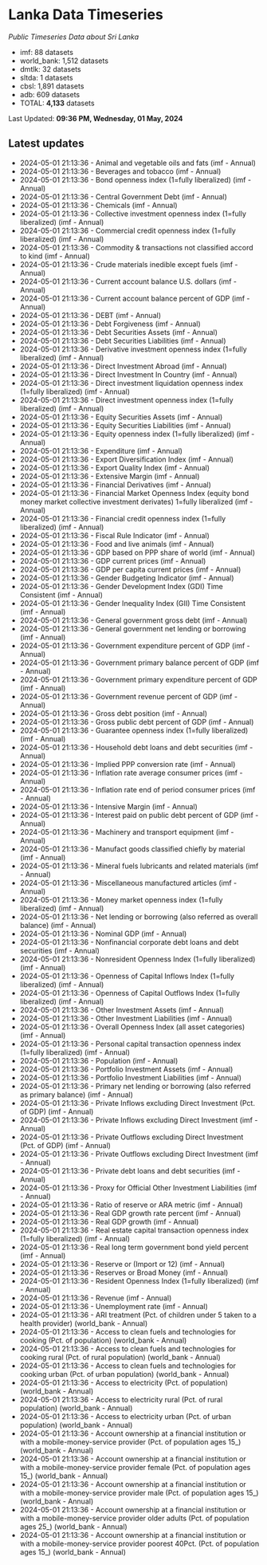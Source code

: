 # Lanka Data Timeseries
*Public Timeseries Data about Sri Lanka*

* imf: 88 datasets
* world_bank: 1,512 datasets
* dmtlk: 32 datasets
* sltda: 1 datasets
* cbsl: 1,891 datasets
* adb: 609 datasets
* TOTAL: **4,133** datasets

Last Updated: **09:36 PM, Wednesday, 01 May, 2024**

## Latest updates

* 2024-05-01 21:13:36 - Animal and vegetable oils and fats (imf - Annual)
* 2024-05-01 21:13:36 - Beverages and tobacco (imf - Annual)
* 2024-05-01 21:13:36 - Bond openness index (1=fully liberalized) (imf - Annual)
* 2024-05-01 21:13:36 - Central Government Debt (imf - Annual)
* 2024-05-01 21:13:36 - Chemicals (imf - Annual)
* 2024-05-01 21:13:36 - Collective investment openness index (1=fully liberalized) (imf - Annual)
* 2024-05-01 21:13:36 - Commercial credit openness index (1=fully liberalized) (imf - Annual)
* 2024-05-01 21:13:36 - Commodity & transactions not classified accord to kind (imf - Annual)
* 2024-05-01 21:13:36 - Crude materials inedible except fuels (imf - Annual)
* 2024-05-01 21:13:36 - Current account balance U.S. dollars (imf - Annual)
* 2024-05-01 21:13:36 - Current account balance percent of GDP (imf - Annual)
* 2024-05-01 21:13:36 - DEBT (imf - Annual)
* 2024-05-01 21:13:36 - Debt Forgiveness (imf - Annual)
* 2024-05-01 21:13:36 - Debt Securities Assets (imf - Annual)
* 2024-05-01 21:13:36 - Debt Securities Liabilities (imf - Annual)
* 2024-05-01 21:13:36 - Derivative investment openness index (1=fully liberalized) (imf - Annual)
* 2024-05-01 21:13:36 - Direct Investment Abroad (imf - Annual)
* 2024-05-01 21:13:36 - Direct Investment In Country (imf - Annual)
* 2024-05-01 21:13:36 - Direct investment liquidation openness index (1=fully liberalized) (imf - Annual)
* 2024-05-01 21:13:36 - Direct investment openness index (1=fully liberalized) (imf - Annual)
* 2024-05-01 21:13:36 - Equity Securities Assets (imf - Annual)
* 2024-05-01 21:13:36 - Equity Securities Liabilities (imf - Annual)
* 2024-05-01 21:13:36 - Equity openness index (1=fully liberalized) (imf - Annual)
* 2024-05-01 21:13:36 - Expenditure (imf - Annual)
* 2024-05-01 21:13:36 - Export Diversification Index (imf - Annual)
* 2024-05-01 21:13:36 - Export Quality Index (imf - Annual)
* 2024-05-01 21:13:36 - Extensive Margin (imf - Annual)
* 2024-05-01 21:13:36 - Financial Derivatives (imf - Annual)
* 2024-05-01 21:13:36 - Financial Market Openness Index (equity bond money market collective investment derivates) 1=fully liberalized (imf - Annual)
* 2024-05-01 21:13:36 - Financial credit openness index (1=fully liberalized) (imf - Annual)
* 2024-05-01 21:13:36 - Fiscal Rule Indicator (imf - Annual)
* 2024-05-01 21:13:36 - Food and live animals (imf - Annual)
* 2024-05-01 21:13:36 - GDP based on PPP share of world (imf - Annual)
* 2024-05-01 21:13:36 - GDP current prices (imf - Annual)
* 2024-05-01 21:13:36 - GDP per capita current prices (imf - Annual)
* 2024-05-01 21:13:36 - Gender Budgeting Indicator (imf - Annual)
* 2024-05-01 21:13:36 - Gender Development Index (GDI) Time Consistent (imf - Annual)
* 2024-05-01 21:13:36 - Gender Inequality Index (GII) Time Consistent (imf - Annual)
* 2024-05-01 21:13:36 - General government gross debt (imf - Annual)
* 2024-05-01 21:13:36 - General government net lending or borrowing (imf - Annual)
* 2024-05-01 21:13:36 - Government expenditure percent of GDP (imf - Annual)
* 2024-05-01 21:13:36 - Government primary balance percent of GDP (imf - Annual)
* 2024-05-01 21:13:36 - Government primary expenditure percent of GDP (imf - Annual)
* 2024-05-01 21:13:36 - Government revenue percent of GDP (imf - Annual)
* 2024-05-01 21:13:36 - Gross debt position (imf - Annual)
* 2024-05-01 21:13:36 - Gross public debt percent of GDP (imf - Annual)
* 2024-05-01 21:13:36 - Guarantee openness index (1=fully liberalized) (imf - Annual)
* 2024-05-01 21:13:36 - Household debt loans and debt securities (imf - Annual)
* 2024-05-01 21:13:36 - Implied PPP conversion rate (imf - Annual)
* 2024-05-01 21:13:36 - Inflation rate average consumer prices (imf - Annual)
* 2024-05-01 21:13:36 - Inflation rate end of period consumer prices (imf - Annual)
* 2024-05-01 21:13:36 - Intensive Margin (imf - Annual)
* 2024-05-01 21:13:36 - Interest paid on public debt percent of GDP (imf - Annual)
* 2024-05-01 21:13:36 - Machinery and transport equipment (imf - Annual)
* 2024-05-01 21:13:36 - Manufact goods classified chiefly by material (imf - Annual)
* 2024-05-01 21:13:36 - Mineral fuels lubricants and related materials (imf - Annual)
* 2024-05-01 21:13:36 - Miscellaneous manufactured articles (imf - Annual)
* 2024-05-01 21:13:36 - Money market openness index (1=fully liberalized) (imf - Annual)
* 2024-05-01 21:13:36 - Net lending or borrowing (also referred as overall balance) (imf - Annual)
* 2024-05-01 21:13:36 - Nominal GDP (imf - Annual)
* 2024-05-01 21:13:36 - Nonfinancial corporate debt loans and debt securities (imf - Annual)
* 2024-05-01 21:13:36 - Nonresident Openness Index (1=fully liberalized) (imf - Annual)
* 2024-05-01 21:13:36 - Openness of Capital Inflows Index (1=fully liberalized) (imf - Annual)
* 2024-05-01 21:13:36 - Openness of Capital Outflows Index (1=fully liberalized) (imf - Annual)
* 2024-05-01 21:13:36 - Other Investment Assets (imf - Annual)
* 2024-05-01 21:13:36 - Other Investment Liabilities (imf - Annual)
* 2024-05-01 21:13:36 - Overall Openness Index (all asset categories) (imf - Annual)
* 2024-05-01 21:13:36 - Personal capital transaction openness index (1=fully liberalized) (imf - Annual)
* 2024-05-01 21:13:36 - Population (imf - Annual)
* 2024-05-01 21:13:36 - Portfolio Investment Assets (imf - Annual)
* 2024-05-01 21:13:36 - Portfolio Investment Liabilities (imf - Annual)
* 2024-05-01 21:13:36 - Primary net lending or borrowing (also referred as primary balance) (imf - Annual)
* 2024-05-01 21:13:36 - Private Inflows excluding Direct Investment (Pct. of GDP) (imf - Annual)
* 2024-05-01 21:13:36 - Private Inflows excluding Direct Investment (imf - Annual)
* 2024-05-01 21:13:36 - Private Outflows excluding Direct Investment (Pct. of GDP) (imf - Annual)
* 2024-05-01 21:13:36 - Private Outflows excluding Direct Investment (imf - Annual)
* 2024-05-01 21:13:36 - Private debt loans and debt securities (imf - Annual)
* 2024-05-01 21:13:36 - Proxy for Official Other Investment Liabilities (imf - Annual)
* 2024-05-01 21:13:36 - Ratio of reserve or ARA metric (imf - Annual)
* 2024-05-01 21:13:36 - Real GDP growth rate percent (imf - Annual)
* 2024-05-01 21:13:36 - Real GDP growth (imf - Annual)
* 2024-05-01 21:13:36 - Real estate capital transaction openness index (1=fully liberalized) (imf - Annual)
* 2024-05-01 21:13:36 - Real long term government bond yield percent (imf - Annual)
* 2024-05-01 21:13:36 - Reserve or (Import or 12) (imf - Annual)
* 2024-05-01 21:13:36 - Reserves or Broad Money (imf - Annual)
* 2024-05-01 21:13:36 - Resident Openness Index (1=fully liberalized) (imf - Annual)
* 2024-05-01 21:13:36 - Revenue (imf - Annual)
* 2024-05-01 21:13:36 - Unemployment rate (imf - Annual)
* 2024-05-01 21:13:36 - ARI treatment (Pct. of children under 5 taken to a health provider) (world_bank - Annual)
* 2024-05-01 21:13:36 - Access to clean fuels and technologies for cooking (Pct. of population) (world_bank - Annual)
* 2024-05-01 21:13:36 - Access to clean fuels and technologies for cooking rural (Pct. of rural population) (world_bank - Annual)
* 2024-05-01 21:13:36 - Access to clean fuels and technologies for cooking urban (Pct. of urban population) (world_bank - Annual)
* 2024-05-01 21:13:36 - Access to electricity (Pct. of population) (world_bank - Annual)
* 2024-05-01 21:13:36 - Access to electricity rural (Pct. of rural population) (world_bank - Annual)
* 2024-05-01 21:13:36 - Access to electricity urban (Pct. of urban population) (world_bank - Annual)
* 2024-05-01 21:13:36 - Account ownership at a financial institution or with a mobile-money-service provider (Pct. of population ages 15_) (world_bank - Annual)
* 2024-05-01 21:13:36 - Account ownership at a financial institution or with a mobile-money-service provider female (Pct. of population ages 15_) (world_bank - Annual)
* 2024-05-01 21:13:36 - Account ownership at a financial institution or with a mobile-money-service provider male (Pct. of population ages 15_) (world_bank - Annual)
* 2024-05-01 21:13:36 - Account ownership at a financial institution or with a mobile-money-service provider older adults (Pct. of population ages 25_) (world_bank - Annual)
* 2024-05-01 21:13:36 - Account ownership at a financial institution or with a mobile-money-service provider poorest 40Pct. (Pct. of population ages 15_) (world_bank - Annual)
